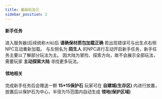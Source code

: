 ```yaml
---
title: 基础玩法😗
sidebar_position: 2
---
```


#### 新手任务

进入服务器(后续统称`大陆`)后 **请确保材质包加载正确** 若出现错误可与出生点右侧NPC互动重新加载。
与左侧名为 **陌生人** 的NPC进行互动开启新手任务，新手任务主要以了解部分玩法为主。
因大陆为冒险、探索方向，故不会展示全部玩法，需要玩家 **主动探索大陆** 寻找更多玩法。

#### 领地相关

完成新手任务后会赠送一颗 **15*15保护石** 玩家可在 **自建城(生存区)** 内进行放置，放置后以保护石为中心，半径为15范围内自动生成 **领地(保护区域)** 